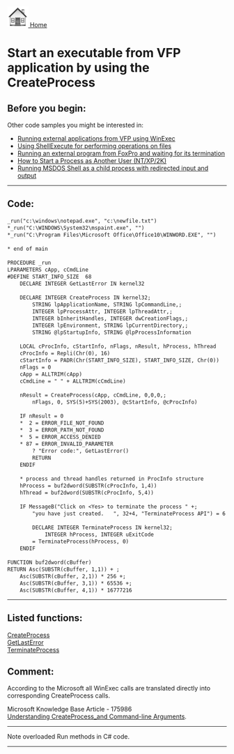 [<img src="../images/home.png"> Home ](https://github.com/VFPX/Win32API)  

# Start an executable from VFP application by using the CreateProcess

## Before you begin:
Other code samples you might be interested in:  
* [Running external applications from VFP using WinExec](sample_002.md)  
* [Using ShellExecute for performing operations on files](sample_093.md)  
* [Running an external program from FoxPro and waiting for its termination](sample_377.md)  
* [How to Start a Process as Another User (NT/XP/2K)](sample_426.md)  
* [Running MSDOS Shell as a child process with redirected input and output](sample_477.md)  

  
***  


## Code:
```foxpro  
_run("c:\windows\notepad.exe", "c:\newfile.txt")
*_run("C:\WINDOWS\System32\mspaint.exe", "")
*_run("C:\Program Files\Microsoft Office\Office10\WINWORD.EXE", "")

* end of main

PROCEDURE _run
LPARAMETERS cApp, cCmdLine
#DEFINE START_INFO_SIZE  68
	DECLARE INTEGER GetLastError IN kernel32

	DECLARE INTEGER CreateProcess IN kernel32;
		STRING lpApplicationName, STRING lpCommandLine,;
		INTEGER lpProcessAttr, INTEGER lpThreadAttr,;
		INTEGER bInheritHandles, INTEGER dwCreationFlags,;
		INTEGER lpEnvironment, STRING lpCurrentDirectory,;
		STRING @lpStartupInfo, STRING @lpProcessInformation

	LOCAL cProcInfo, cStartInfo, nFlags, nResult, hProcess, hThread
	cProcInfo = Repli(Chr(0), 16)
	cStartInfo = PADR(Chr(START_INFO_SIZE), START_INFO_SIZE, Chr(0))
	nFlags = 0
	cApp = ALLTRIM(cApp)
	cCmdLine = " " + ALLTRIM(cCmdLine)

	nResult = CreateProcess(cApp, cCmdLine, 0,0,0,;
		nFlags, 0, SYS(5)+SYS(2003), @cStartInfo, @cProcInfo)

	IF nResult = 0
	*  2 = ERROR_FILE_NOT_FOUND
	*  3 = ERROR_PATH_NOT_FOUND
	*  5 = ERROR_ACCESS_DENIED
	* 87 = ERROR_INVALID_PARAMETER
		? "Error code:", GetLastError()
		RETURN
	ENDIF
	
	* process and thread handles returned in ProcInfo structure
	hProcess = buf2dword(SUBSTR(cProcInfo, 1,4))
	hThread = buf2dword(SUBSTR(cProcInfo, 5,4))

	IF MessageB("Click on <Yes> to terminate the process " +;
		"you have just created.   ", 32+4, "TerminateProcess API") = 6

		DECLARE INTEGER TerminateProcess IN kernel32;
			INTEGER hProcess, INTEGER uExitCode
		= TerminateProcess(hProcess, 0)
	ENDIF

FUNCTION buf2dword(cBuffer)
RETURN Asc(SUBSTR(cBuffer, 1,1)) + ;
	Asc(SUBSTR(cBuffer, 2,1)) * 256 +;
	Asc(SUBSTR(cBuffer, 3,1)) * 65536 +;
	Asc(SUBSTR(cBuffer, 4,1)) * 16777216  
```  
***  


## Listed functions:
[CreateProcess](../libraries/kernel32/CreateProcess.md)  
[GetLastError](../libraries/kernel32/GetLastError.md)  
[TerminateProcess](../libraries/kernel32/TerminateProcess.md)  

## Comment:
According to the Microsoft all WinExec calls are translated directly into corresponding CreateProcess calls.  
  
Microsoft Knowledge Base Article - 175986  
<a href="http://support.microsoft.com/default.aspx?scid=http://support.microsoft.com:80/support/kb/articles/q175/9/86.asp&NoWebContent=1">Understanding CreateProcess_and Command-line Arguments</a>.  
  
* * *  
Note overloaded Run methods in C# code.  
  
***  

